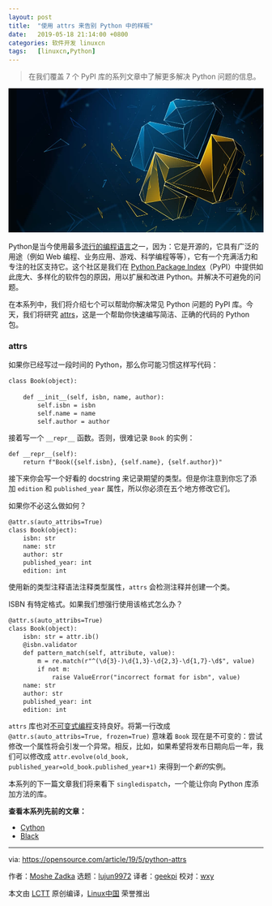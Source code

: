 ```yaml
---
layout: post
title:	"使用 attrs 来告别 Python 中的样板"
date:	2019-05-18 21:14:00 +0800 
categories:	软件开发 linuxcn 
tags:	[linuxcn,Python]
---
```




> 
> 在我们覆盖 7 个 PyPI 库的系列文章中了解更多解决 Python 问题的信息。
> 
> 
> 


![](/Asserts/Images/album/201905/18/211211lhqqbemqwkeqc2bb.jpg)


Python是当今使用最多[流行的编程语言](https://opensource.com/article/18/5/numbers-python-community-trends)之一，因为：它是开源的，它具有广泛的用途（例如 Web 编程、业务应用、游戏、科学编程等等），它有一个充满活力和专注的社区支持它。这个社区是我们在 [Python Package Index](https://pypi.org/)（PyPI）中提供如此庞大、多样化的软件包的原因，用以扩展和改进 Python。并解决不可避免的问题。


在本系列中，我们将介绍七个可以帮助你解决常见 Python 问题的 PyPI 库。今天，我们将研究 [attrs](https://pypi.org/project/attrs/)，这是一个帮助你快速编写简洁、正确的代码的 Python 包。


### attrs


如果你已经写过一段时间的 Python，那么你可能习惯这样写代码：



```
class Book(object):

    def __init__(self, isbn, name, author):
        self.isbn = isbn
        self.name = name
        self.author = author
```

接着写一个 `__repr__` 函数。否则，很难记录 `Book` 的实例：



```
def __repr__(self):
    return f"Book({self.isbn}, {self.name}, {self.author})"
```

接下来你会写一个好看的 docstring 来记录期望的类型。但是你注意到你忘了添加 `edition` 和 `published_year` 属性，所以你必须在五个地方修改它们。


如果你不必这么做如何？



```
@attr.s(auto_attribs=True)
class Book(object):
    isbn: str
    name: str
    author: str
    published_year: int
    edition: int
```

使用新的类型注释语法注释类型属性，`attrs` 会检测注释并创建一个类。


ISBN 有特定格式。如果我们想强行使用该格式怎么办？



```
@attr.s(auto_attribs=True)
class Book(object):
    isbn: str = attr.ib()
    @isbn.validator
    def pattern_match(self, attribute, value):
        m = re.match(r"^(\d{3}-)\d{1,3}-\d{2,3}-\d{1,7}-\d$", value)
        if not m:
            raise ValueError("incorrect format for isbn", value)
    name: str 
    author: str
    published_year: int
    edition: int
```

`attrs` 库也对[不可变式编程](https://opensource.com/article/18/10/functional-programming-python-immutable-data-structures)支持良好。将第一行改成 `@attr.s(auto_attribs=True, frozen=True)` 意味着 `Book` 现在是不可变的：尝试修改一个属性将会引发一个异常。相反，比如，如果希望将发布日期向后一年，我们可以修改成 `attr.evolve(old_book, published_year=old_book.published_year+1)` 来得到一个*新的*实例。


本系列的下一篇文章我们将来看下 `singledispatch`，一个能让你向 Python 库添加方法的库。


**查看本系列先前的文章：**


* [Cython](/article-10859-1.html)
* [Black](/article-10864-1.html)




---


via: <https://opensource.com/article/19/5/python-attrs>


作者：[Moshe Zadka](https://opensource.com/users/moshez/users/moshez) 选题：[lujun9972](https://github.com/lujun9972) 译者：[geekpi](https://github.com/geekpi) 校对：[wxy](https://github.com/wxy)


本文由 [LCTT](https://github.com/LCTT/TranslateProject) 原创编译，[Linux中国](https://linux.cn/) 荣誉推出
